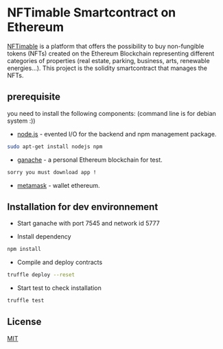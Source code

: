 # NFTimable Smartcontract on Ethereum

[NFTimable](https://www.nftimable.com) is a platform that offers the possibility to buy non-fungible tokens (NFTs) created on the Ethereum Blockchain representing different categories of properties (real estate, parking, business, arts, renewable energies...).
This project is the solidity smartcontract that manages the NFTs.


## prerequisite

you need to install the following components:
(command line is for debian system :))

* [node.js](https://nodejs.org/en/) - evented I/O for the backend and npm management package.
```sh
sudo apt-get install nodejs npm
```
* [ganache](https://www.trufflesuite.com/ganache) - a personal Ethereum blockchain for test.
```sh
sorry you must download app !
```
- [metamask](https://metamask.io/download.html) - wallet ethereum.

## Installation for dev environnement

* Start ganache with port 7545 and network id 5777

* Install dependency
```sh
npm install
```
* Compile and deploy contracts

```sh
truffle deploy --reset
```
* Start test to check installation
```sh
truffle test
```

## License
[MIT](https://choosealicense.com/licenses/mit/)
